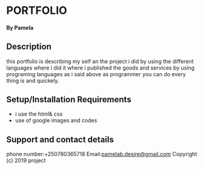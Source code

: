 # PORTFOLIO
#### By Pamela
## Description
this portfolio is describing my self an the project i did  by using the different languages where i did it  where i published the goods and services by using programing languages as i said above as programmer you can do every thing is and quickely.
## Setup/Installation Requirements
* i use the html& css
* use of google images and codes
## Support and contact details
phone number:+250780365718
Email:pamelab.desire@gmail.com
Copyright (c) 2019 project 
